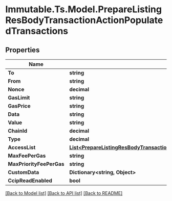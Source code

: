 # Immutable.Ts.Model.PrepareListingResBodyTransactionActionPopulatedTransactions

## Properties

Name | Type | Description | Notes
------------ | ------------- | ------------- | -------------
**To** | **string** |  | [optional] 
**From** | **string** |  | [optional] 
**Nonce** | **decimal** |  | [optional] 
**GasLimit** | **string** |  | [optional] 
**GasPrice** | **string** |  | [optional] 
**Data** | **string** |  | [optional] 
**Value** | **string** |  | [optional] 
**ChainId** | **decimal** |  | [optional] 
**Type** | **decimal** |  | [optional] 
**AccessList** | [**List&lt;PrepareListingResBodyTransactionActionPopulatedTransactionsAccessListInner&gt;**](PrepareListingResBodyTransactionActionPopulatedTransactionsAccessListInner.md) |  | [optional] 
**MaxFeePerGas** | **string** |  | [optional] 
**MaxPriorityFeePerGas** | **string** |  | [optional] 
**CustomData** | **Dictionary&lt;string, Object&gt;** |  | [optional] 
**CcipReadEnabled** | **bool** |  | [optional] 

[[Back to Model list]](../README.md#documentation-for-models) [[Back to API list]](../README.md#documentation-for-api-endpoints) [[Back to README]](../README.md)

